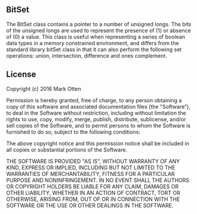 <h2>BitSet</h2>
 The BitSet class contains a pointer to a number of unsigned longs. The bits of the unsigned 
longs are used to represent the presence of (1) or absence of (0) a value. This class is useful when 
representing a series of boolean data types in a memory constrained environment, and differs from the standard
library bitSet class in that it can also perform the following set operations: union, intersection, difference
and ones complement.

<h2>License</h2>
 Copyright (c) 2016  Mark Otten

Permission is hereby granted, free of charge, to any person obtaining a copy of this software and associated documentation files (the "Software"), to deal in the Software without restriction, including without limitation the rights to use, copy, modify, merge, publish, distribute, sublicense, and/or sell copies of the Software, and to permit persons to whom the Software is furnished to do so, subject to the following conditions:

The above copyright notice and this permission notice shall be included in all copies or substantial portions of the Software.

THE SOFTWARE IS PROVIDED "AS IS", WITHOUT WARRANTY OF ANY KIND, EXPRESS OR IMPLIED, INCLUDING BUT NOT LIMITED TO THE WARRANTIES OF MERCHANTABILITY, FITNESS FOR A PARTICULAR PURPOSE AND NONINFRINGEMENT. IN NO EVENT SHALL THE AUTHORS OR COPYRIGHT HOLDERS BE LIABLE FOR ANY CLAIM, DAMAGES OR OTHER LIABILITY, WHETHER IN AN ACTION OF CONTRACT, TORT OR OTHERWISE, ARISING FROM, OUT OF OR IN CONNECTION WITH THE SOFTWARE OR THE USE OR OTHER DEALINGS IN THE SOFTWARE.
